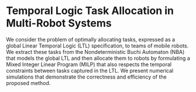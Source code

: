# Temporal Logic Task Allocation in Multi-Robot Systems
We consider the problem of optimally allocating tasks, expressed as a global Linear Temporal Logic (LTL) specification, to teams of mobile robots. We extract these tasks from the Nondeterministic Buchi Automaton (NBA) that models the global LTL and then allocate them to robots by formulating a Mixed Integer Linear Program (MILP) that also respects the temporal constraints between tasks captured in the LTL. We present numerical simulations that demonstrate the correctness and efficiency of the proposed method.
